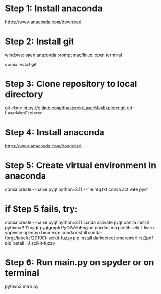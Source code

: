 # Step 1: Install anaconda 

https://www.anaconda.com/download

# Step 2: Install git

windows: open anaconda prompt
mac/linux: open terminal

conda install git


# Step 3: Clone repository to local directory

git clone https://github.com/dhasterok/LaserMapExplorer.git
cd LaserMapExplorer


# Step 4: Install anaconda 

https://www.anaconda.com/download

# Step 5: Create virtual environment in anaconda 

conda create --name pyqt python=3.11 --file req.txt
conda activate pyqt

# if Step 5 fails, try:

conda create --name pyqt python=3.11
conda activate pyqt
conda install python=3.11 pyqt pyqtgraph PyQtWebEngine pandas matplotlib scikit-learn yopencv openpyxl numexpr
conda install conda-forge/label/cf201901::scikit-fuzzy
pip install darkdetect cmcrameri rst2pdf
pip install -U scikit-fuzzy
# Step 6: Run main.py on spyder or on terminal 

python3 main.py
